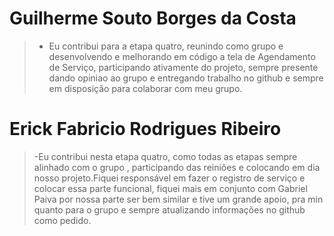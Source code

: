 # Guilherme Souto Borges da Costa

>- Eu contribui para a etapa quatro, reunindo como grupo e desenvolvendo e melhorando em código a tela de Agendamento de Serviço, participando ativamente do projeto, sempre presente dando opiniao ao grupo e entregando trabalho no github e sempre em disposição para colaborar com meu grupo.

# Erick Fabricio Rodrigues Ribeiro

>-Eu contribui nesta etapa quatro, como todas as etapas sempre alinhado com o grupo , participando das reiniões e colocando em dia nosso projeto.Fiquei responsável em fazer o registro de serviço e colocar essa parte funcional, fiquei mais em conjunto com Gabriel Paiva por nossa parte ser bem similar e tive um grande apoio, pra min quanto para o grupo e sempre atualizando informações no github como pedido.
